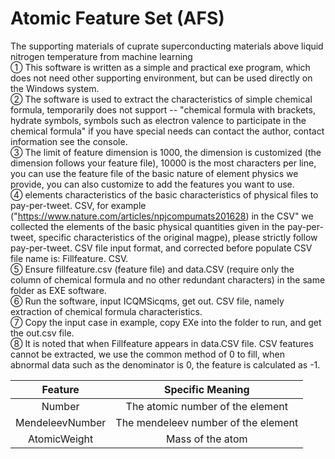 # Atomic Feature Set (AFS)  
The supporting materials of cuprate superconducting materials above liquid nitrogen temperature from machine learning  
① This software is written as a simple and practical exe program, which does not need other supporting environment, but can be used directly on the Windows system.  
② The software is used to extract the characteristics of simple chemical formula, temporarily does not support -- "chemical formula with brackets, hydrate symbols, symbols such as electron valence to participate in the chemical formula" if you have special needs can contact the author, contact information see the console.  
③ The limit of feature dimension is 1000, the dimension is customized (the dimension follows your feature file), 10000 is the most characters per line, you can use the feature file of the basic nature of element physics we provide, you can also customize to add the features you want to use.  
④ elements characteristics of the basic characteristics of physical files to pay-per-tweet.  CSV, for example ("https://www.nature.com/articles/npjcompumats201628) in the CSV" we collected the elements of the basic physical quantities given in the pay-per-tweet, specific characteristics of the original magpe), please strictly follow pay-per-tweet.  CSV file input format, and corrected before populate CSV file name is: Fillfeature.  CSV.  
⑤ Ensure fillfeature.csv (feature file) and data.CSV (require only the column of chemical formula and no other redundant characters) in the same folder as EXE software.   
⑥ Run the software, input ICQMSicqms, get out.  CSV file, namely extraction of chemical formula characteristics.  
⑦ Copy the input case in example, copy EXe into the folder to run, and get the out.csv file.  
⑧ It is noted that when Fillfeature appears in data.CSV file.  CSV features cannot be extracted, we use the common method of 0 to fill, when abnormal data such as the denominator is 0, the feature is calculated as -1.   

| Feature | Specific Meaning |   
| :----:| :----: |  
| Number | The atomic number of the element |  
| MendeleevNumber | The mendeleev number of the element |  
| AtomicWeight | Mass of the atom |  
